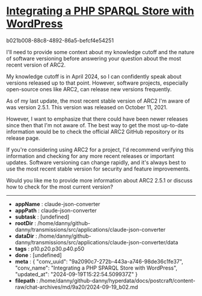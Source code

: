 # [Integrating a PHP SPARQL Store with WordPress](https://claude.ai/chat/9a2090c7-272b-443a-a746-98de36c1fe37)

b021b008-88c8-4892-86a5-befcf4e54251

 I'll need to provide some context about my knowledge cutoff and the nature of software versioning before answering your question about the most recent version of ARC2.

My knowledge cutoff is in April 2024, so I can confidently speak about versions released up to that point. However, software projects, especially open-source ones like ARC2, can release new versions frequently. 

As of my last update, the most recent stable version of ARC2 I'm aware of was version 2.5.1. This version was released on October 11, 2021. 

However, I want to emphasize that there could have been newer releases since then that I'm not aware of. The best way to get the most up-to-date information would be to check the official ARC2 GitHub repository or its release page.

If you're considering using ARC2 for a project, I'd recommend verifying this information and checking for any more recent releases or important updates. Software versioning can change rapidly, and it's always best to use the most recent stable version for security and feature improvements.

Would you like me to provide more information about ARC2 2.5.1 or discuss how to check for the most current version?

---

* **appName** : claude-json-converter
* **appPath** : claude-json-converter
* **subtask** : [undefined]
* **rootDir** : /home/danny/github-danny/transmissions/src/applications/claude-json-converter
* **dataDir** : /home/danny/github-danny/transmissions/src/applications/claude-json-converter/data
* **tags** : p10.p20.p30.p40.p50
* **done** : [undefined]
* **meta** : {
  "conv_uuid": "9a2090c7-272b-443a-a746-98de36c1fe37",
  "conv_name": "Integrating a PHP SPARQL Store with WordPress",
  "updated_at": "2024-09-19T15:22:54.509937Z"
}
* **filepath** : /home/danny/github-danny/hyperdata/docs/postcraft/content-raw/chat-archives/md/9a20/2024-09-19_b02.md